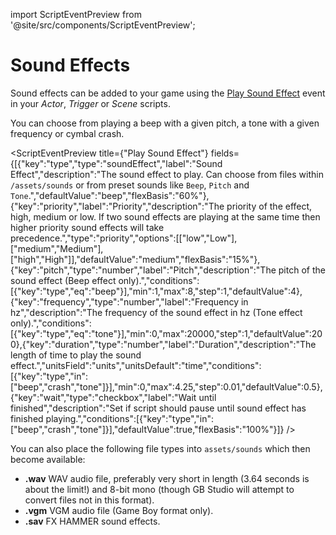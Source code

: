 import ScriptEventPreview from '@site/src/components/ScriptEventPreview';

# Sound Effects

Sound effects can be added to your game using the [Play Sound Effect](/docs/scripting/script-glossary/music-sound-effects#play-sound-effect) event in your _Actor_, _Trigger_ or _Scene_ scripts.

You can choose from playing a beep with a given pitch, a tone with a given frequency or cymbal crash.

<ScriptEventPreview title={"Play Sound Effect"} fields={[{"key":"type","type":"soundEffect","label":"Sound Effect","description":"The sound effect to play. Can choose from files within `/assets/sounds` or from preset sounds like `Beep`, `Pitch` and `Tone`.","defaultValue":"beep","flexBasis":"60%"},{"key":"priority","label":"Priority","description":"The priority of the effect, high, medium or low. If two sound effects are playing at the same time then higher priority sound effects will take precedence.","type":"priority","options":[["low","Low"],["medium","Medium"],["high","High"]],"defaultValue":"medium","flexBasis":"15%"},{"key":"pitch","type":"number","label":"Pitch","description":"The pitch of the sound effect (Beep effect only).","conditions":[{"key":"type","eq":"beep"}],"min":1,"max":8,"step":1,"defaultValue":4},{"key":"frequency","type":"number","label":"Frequency in hz","description":"The frequency of the sound effect in hz (Tone effect only).","conditions":[{"key":"type","eq":"tone"}],"min":0,"max":20000,"step":1,"defaultValue":200},{"key":"duration","type":"number","label":"Duration","description":"The length of time to play the sound effect.","unitsField":"units","unitsDefault":"time","conditions":[{"key":"type","in":["beep","crash","tone"]}],"min":0,"max":4.25,"step":0.01,"defaultValue":0.5},{"key":"wait","type":"checkbox","label":"Wait until finished","description":"Set if script should pause until sound effect has finished playing.","conditions":[{"key":"type","in":["beep","crash","tone"]}],"defaultValue":true,"flexBasis":"100%"}]} />

You can also place the following file types into `assets/sounds` which then become available:

- **.wav** WAV audio file, preferably very short in length (3.64 seconds is about the limit!) and 8-bit mono (though GB Studio will attempt to convert files not in this format).
- **.vgm** VGM audio file (Game Boy format only).
- **.sav** FX HAMMER sound effects.
